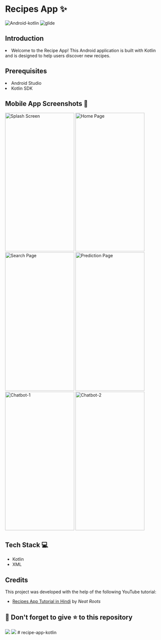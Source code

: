 # Recipes App ✨
![Android-kotlin](https://img.shields.io/badge/Android-Kotlin-blue.svg) ![glide](https://img.shields.io/badge/Library-Glide-orange.svg)

## Introduction
<li>Welcome to the Recipe App! This Android application is built with Kotlin and is designed to help users discover new recipes.</li>

## Prerequisites
<li>Android Studio</li>
<li>Kotlin SDK</li>

## Mobile App Screenshots 📸
<p float="center">
  <img src="https://github.com/YashNagare/Recipes-App/blob/master/screenshots/Splash_Screen.jpeg" title="Splash Screen" height="450px" width="225px">
  <img src="https://github.com/YashNagare/Recipes-App/blob/master/screenshots/Homepage.jpeg" title="Home Page" height="450px" width="225px">
  <img src="https://github.com/YashNagare/Recipes-App/blob/master/screenshots/Search.jpeg" title="Search Page" height="450px" width="225px">
  <img src="https://github.com/YashNagare/Recipes-App/blob/master/screenshots/Category.jpeg" title="Prediction Page" height="450px" width="225px">
  <img src="https://github.com/YashNagare/Recipes-App/blob/master/screenshots/Recipe_Ingredients.jpeg" title="Chatbot-1" height="450px" width="225px">
  <img src="https://github.com/YashNagare/Recipes-App/blob/master/screenshots/Recipe_Steps.jpeg" title="Chatbot-2" height="450px" width="225px">
</p>

## Tech Stack 💻
<ul>
<li>Kotlin</li>
<li>XML</li>
</ul>

## Credits
This project was developed with the help of the following YouTube tutorial:
<ul><li><a href="https://www.youtube.com/watch?v=FtyEIR_ox6Y&t">Recipes App Tutorial in Hindi</a> by <em>Neat Roots</em></li></ul>

## 🤩 Don't forget to give ⭐ to this repository
<img src="https://forthebadge.com/images/badges/built-with-love.svg">
<img src="https://forthebadge.com/images/badges/made-with-kotlin.svg">
#   r e c i p e - a p p - k o t l i n  
 